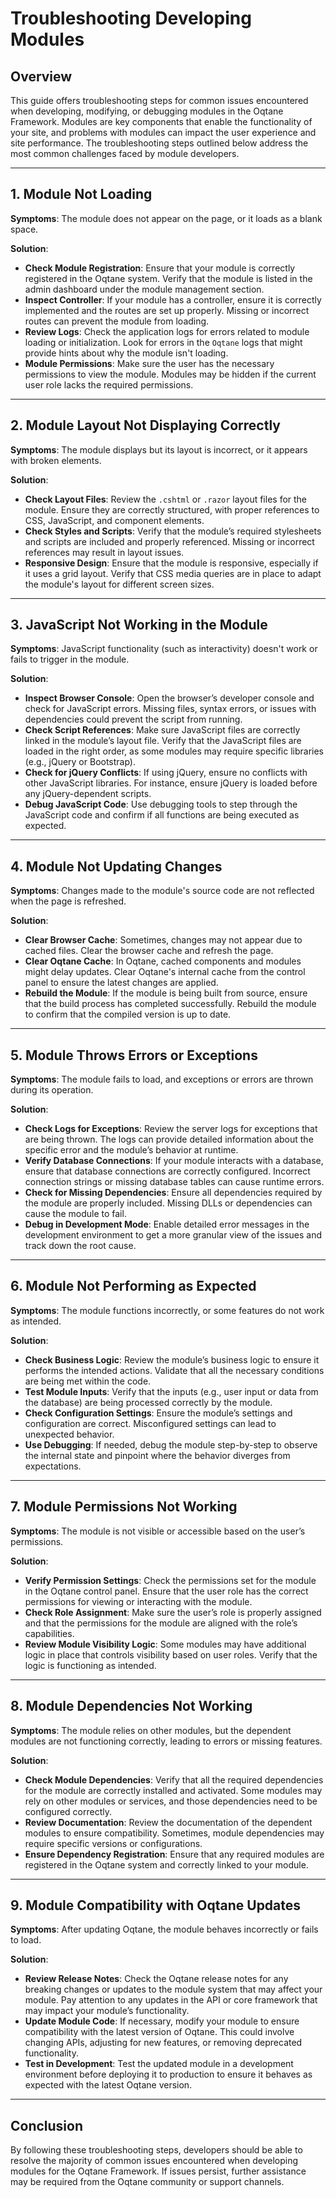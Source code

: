 # Troubleshooting Developing Modules

## Overview

This guide offers troubleshooting steps for common issues encountered when developing, modifying, or debugging modules in the Oqtane Framework. Modules are key components that enable the functionality of your site, and problems with modules can impact the user experience and site performance. The troubleshooting steps outlined below address the most common challenges faced by module developers.

---

## 1. Module Not Loading

**Symptoms**: The module does not appear on the page, or it loads as a blank space.

**Solution**:
- **Check Module Registration**: Ensure that your module is correctly registered in the Oqtane system. Verify that the module is listed in the admin dashboard under the module management section.
- **Inspect Controller**: If your module has a controller, ensure it is correctly implemented and the routes are set up properly. Missing or incorrect routes can prevent the module from loading.
- **Review Logs**: Check the application logs for errors related to module loading or initialization. Look for errors in the `Oqtane` logs that might provide hints about why the module isn't loading.
- **Module Permissions**: Make sure the user has the necessary permissions to view the module. Modules may be hidden if the current user role lacks the required permissions.

---

## 2. Module Layout Not Displaying Correctly

**Symptoms**: The module displays but its layout is incorrect, or it appears with broken elements.

**Solution**:
- **Check Layout Files**: Review the `.cshtml` or `.razor` layout files for the module. Ensure they are correctly structured, with proper references to CSS, JavaScript, and component elements.
- **Check Styles and Scripts**: Verify that the module’s required stylesheets and scripts are included and properly referenced. Missing or incorrect references may result in layout issues.
- **Responsive Design**: Ensure that the module is responsive, especially if it uses a grid layout. Verify that CSS media queries are in place to adapt the module's layout for different screen sizes.

---

## 3. JavaScript Not Working in the Module

**Symptoms**: JavaScript functionality (such as interactivity) doesn't work or fails to trigger in the module.

**Solution**:
- **Inspect Browser Console**: Open the browser’s developer console and check for JavaScript errors. Missing files, syntax errors, or issues with dependencies could prevent the script from running.
- **Check Script References**: Make sure JavaScript files are correctly linked in the module’s layout file. Verify that the JavaScript files are loaded in the right order, as some modules may require specific libraries (e.g., jQuery or Bootstrap).
- **Check for jQuery Conflicts**: If using jQuery, ensure no conflicts with other JavaScript libraries. For instance, ensure jQuery is loaded before any jQuery-dependent scripts.
- **Debug JavaScript Code**: Use debugging tools to step through the JavaScript code and confirm if all functions are being executed as expected.

---

## 4. Module Not Updating Changes

**Symptoms**: Changes made to the module's source code are not reflected when the page is refreshed.

**Solution**:
- **Clear Browser Cache**: Sometimes, changes may not appear due to cached files. Clear the browser cache and refresh the page.
- **Clear Oqtane Cache**: In Oqtane, cached components and modules might delay updates. Clear Oqtane's internal cache from the control panel to ensure the latest changes are applied.
- **Rebuild the Module**: If the module is being built from source, ensure that the build process has completed successfully. Rebuild the module to confirm that the compiled version is up to date.

---

## 5. Module Throws Errors or Exceptions

**Symptoms**: The module fails to load, and exceptions or errors are thrown during its operation.

**Solution**:
- **Check Logs for Exceptions**: Review the server logs for exceptions that are being thrown. The logs can provide detailed information about the specific error and the module’s behavior at runtime.
- **Verify Database Connections**: If your module interacts with a database, ensure that database connections are correctly configured. Incorrect connection strings or missing database tables can cause runtime errors.
- **Check for Missing Dependencies**: Ensure all dependencies required by the module are properly included. Missing DLLs or dependencies can cause the module to fail.
- **Debug in Development Mode**: Enable detailed error messages in the development environment to get a more granular view of the issues and track down the root cause.

---

## 6. Module Not Performing as Expected

**Symptoms**: The module functions incorrectly, or some features do not work as intended.

**Solution**:
- **Check Business Logic**: Review the module’s business logic to ensure it performs the intended actions. Validate that all the necessary conditions are being met within the code.
- **Test Module Inputs**: Verify that the inputs (e.g., user input or data from the database) are being processed correctly by the module.
- **Check Configuration Settings**: Ensure the module’s settings and configuration are correct. Misconfigured settings can lead to unexpected behavior.
- **Use Debugging**: If needed, debug the module step-by-step to observe the internal state and pinpoint where the behavior diverges from expectations.

---

## 7. Module Permissions Not Working

**Symptoms**: The module is not visible or accessible based on the user’s permissions.

**Solution**:
- **Verify Permission Settings**: Check the permissions set for the module in the Oqtane control panel. Ensure that the user role has the correct permissions for viewing or interacting with the module.
- **Check Role Assignment**: Make sure the user’s role is properly assigned and that the permissions for the module are aligned with the role’s capabilities.
- **Review Module Visibility Logic**: Some modules may have additional logic in place that controls visibility based on user roles. Verify that the logic is functioning as intended.

---

## 8. Module Dependencies Not Working

**Symptoms**: The module relies on other modules, but the dependent modules are not functioning correctly, leading to errors or missing features.

**Solution**:
- **Check Module Dependencies**: Verify that all the required dependencies for the module are correctly installed and activated. Some modules may rely on other modules or services, and those dependencies need to be configured correctly.
- **Review Documentation**: Review the documentation of the dependent modules to ensure compatibility. Sometimes, module dependencies may require specific versions or configurations.
- **Ensure Dependency Registration**: Ensure that any required modules are registered in the Oqtane system and correctly linked to your module.

---

## 9. Module Compatibility with Oqtane Updates

**Symptoms**: After updating Oqtane, the module behaves incorrectly or fails to load.

**Solution**:
- **Review Release Notes**: Check the Oqtane release notes for any breaking changes or updates to the module system that may affect your module. Pay attention to any updates in the API or core framework that may impact your module’s functionality.
- **Update Module Code**: If necessary, modify your module to ensure compatibility with the latest version of Oqtane. This could involve changing APIs, adjusting for new features, or removing deprecated functionality.
- **Test in Development**: Test the updated module in a development environment before deploying it to production to ensure it behaves as expected with the latest Oqtane version.

---

## Conclusion

By following these troubleshooting steps, developers should be able to resolve the majority of common issues encountered when developing modules for the Oqtane Framework. If issues persist, further assistance may be required from the Oqtane community or support channels.
